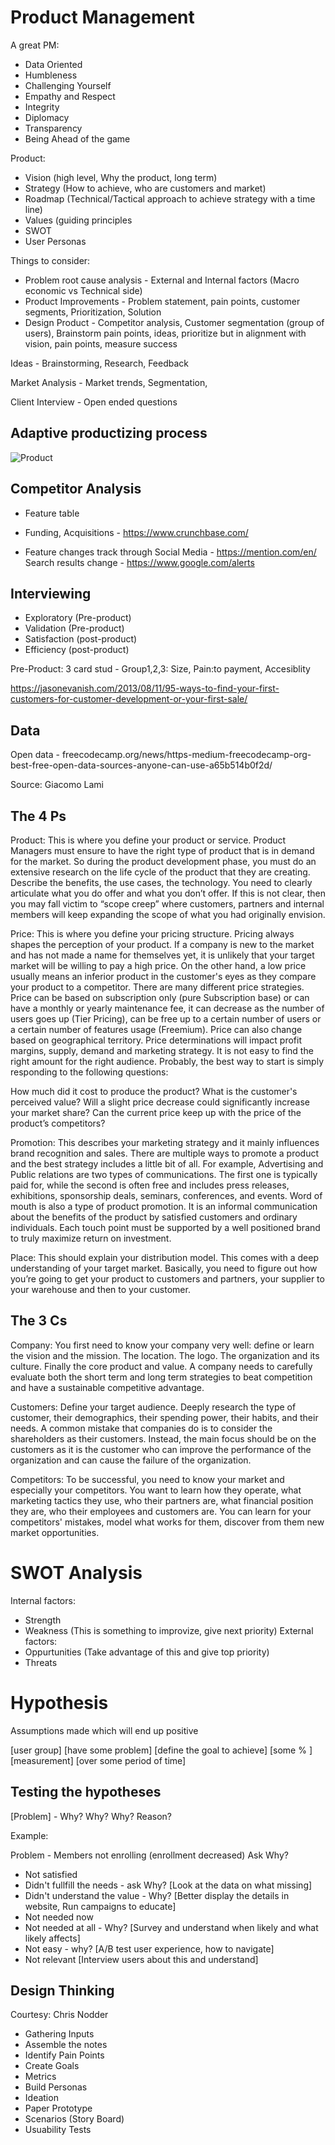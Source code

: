 # Product Management

A great PM:

- Data Oriented
- Humbleness
- Challenging Yourself
- Empathy and Respect
- Integrity
- Diplomacy
- Transparency
- Being Ahead of the game

Product: 

- Vision (high level, Why the product, long term)
- Strategy (How to achieve, who are customers and market)
- Roadmap (Technical/Tactical approach to achieve strategy with a time line)
- Values (guiding principles
- SWOT
- User Personas

Things to consider:
- Problem root cause analysis - External and Internal factors (Macro economic vs Technical side) 
- Product Improvements - Problem statement, pain points, customer segments, Prioritization, Solution
- Design Product - Competitor analysis, Customer segmentation (group of users), Brainstorm pain points, ideas, prioritize but in alignment with vision, pain points, measure success



Ideas - Brainstorming, Research, Feedback

Market Analysis - Market trends, Segmentation, 

Client Interview - Open ended questions

## Adaptive productizing process

![Product](https://github.com/IamVigneshC/ProductManagement/blob/main/Productizing-Process-1.png)


## Competitor Analysis

- Feature table

- Funding, Acquisitions - https://www.crunchbase.com/

- Feature changes track through Social Media - https://mention.com/en/
  Search results change - https://www.google.com/alerts


## Interviewing

- Exploratory (Pre-product)
- Validation (Pre-product)
- Satisfaction (post-product)
- Efficiency (post-product)

Pre-Product: 3 card stud - Group1,2,3: Size, Pain:to payment, Accesiblity

https://jasonevanish.com/2013/08/11/95-ways-to-find-your-first-customers-for-customer-development-or-your-first-sale/


## Data 

Open data - freecodecamp.org/news/https-medium-freecodecamp-org-best-free-open-data-sources-anyone-can-use-a65b514b0f2d/


Source: Giacomo Lami

## The 4 Ps

Product: This is where you define your product or service. Product Managers must ensure to have the right type of product that is in demand for the market. So during the product development phase, you must do an extensive research on the life cycle of the product that they are creating. Describe the benefits, the use cases, the technology. You need to clearly articulate what you do offer and what you don’t offer. If this is not clear, then you may fall victim to “scope creep” where customers, partners and internal members will keep expanding the scope of what you had originally envision.

Price: This is where you define your pricing structure.  Pricing always shapes the perception of your product.  If a company is new to the market and has not made a name for themselves yet, it is unlikely that your target market will be willing to pay a high price. On the other hand, a low price usually means an inferior product in the customer's eyes as they compare your product to a competitor. There are many different price strategies. Price can be based on subscription only (pure Subscription base) or can have a monthly or yearly maintenance fee, it can decrease as the number of users goes up (Tier Pricing), can be free up to a certain number of users or a certain number of features usage (Freemium). Price can also change based on geographical territory. Price determinations will impact profit margins, supply, demand and marketing strategy. It is not easy to find the right amount for the right audience. Probably, the best way to start is simply responding to the following questions:

 How much did it cost to produce the product?
What is the customer's perceived value?
Will a slight price decrease could significantly increase your market share?
Can the current price keep up with the price of the product’s competitors?
 

Promotion: This describes your marketing strategy and it mainly influences brand recognition and sales. There are multiple ways to promote a product and the best strategy includes a little bit of all. For example, Advertising and Public relations are two types of communications. The first one is typically paid for, while the second is often free and includes  press releases, exhibitions, sponsorship deals, seminars, conferences, and events. Word of mouth is also a type of product promotion. It is an informal communication about the benefits of the product by satisfied customers and ordinary individuals. Each touch point must be supported by a well positioned brand to truly maximize return on investment.

Place: This should explain your distribution model. This comes with a deep understanding of your target market. Basically, you need to figure out how you’re going to get your product to customers and partners, your supplier to your warehouse and then to your customer.

## The 3 Cs

Company: You first need to know your company very well: define or learn the vision and the mission. The location. The logo. The organization and its culture. Finally the core product and value. A company needs to carefully evaluate both the short term and long term strategies to beat competition and have a sustainable competitive advantage.

Customers: Define your target audience. Deeply research the type of customer, their demographics, their spending power, their habits, and their needs. A common mistake that companies do is to consider the shareholders as their customers. Instead, the main focus should be on the customers as it is the customer who can improve the performance of the organization and can cause the failure of the organization.

Competitors: To be successful, you need to know your market and especially your competitors. You want to learn how they operate, what marketing tactics they use, who their partners are, what financial position they are, who their employees and customers are. You can learn for your competitors' mistakes, model what works for them, discover from them new market opportunities.



# SWOT Analysis

Internal factors:
- Strength 
- Weakness  (This is something to improvize, give next priority)
External factors:
- Oppurtunities (Take advantage of this and give top priority)
- Threats

# Hypothesis

Assumptions made which will end up positive

[user group] [have some problem] [define the goal to achieve] [some % ] [measurement] [over some period of time]


## Testing the hypotheses

[Problem] - Why? Why? Why? Reason?

Example:

Problem - Members not enrolling (enrollment decreased)
Ask Why?
- Not satisfied
- Didn't fullfill the needs - ask Why? [Look at the data on what missing]
- Didn't understand the value - Why? [Better display the details in website, Run campaigns to educate]
- Not needed now
- Not needed at all - Why? [Survey and understand when likely and what likely affects]
- Not easy - why? [A/B test user experience, how to navigate]
- Not relevant [Interview users about this and understand]



## Design Thinking

Courtesy: Chris Nodder

- Gathering Inputs
- Assemble the notes
- Identify Pain Points
- Create Goals
- Metrics
- Build Personas
- Ideation
- Paper Prototype
- Scenarios (Story Board)
- Usuability Tests


